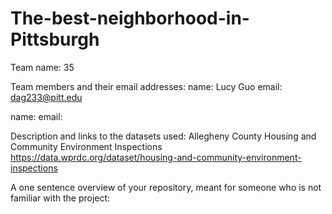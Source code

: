 # The-best-neighborhood-in-Pittsburgh
Team name: 
35

Team members and their email addresses:
name: Lucy Guo 
email: dag233@pitt.edu

name: 
email: 

Description and links to the datasets used:
Allegheny County Housing and Community Environment Inspections
https://data.wprdc.org/dataset/housing-and-community-environment-inspections


A one sentence overview of your repository, meant for someone who is not familiar with the project:
